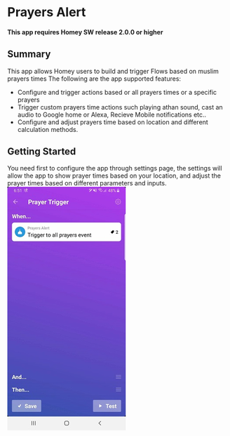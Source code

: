﻿# Prayers Alert
 
#### This app requires Homey SW release 2.0.0 or higher

## Summary
This app allows Homey users to build and trigger Flows based on muslim prayers times
The following are the app supported features:
* Configure and trigger actions based or all prayers times or a specific prayers
* Trigger custom prayers time actions such playing athan sound, cast an audio to Google home or Alexa, Recieve Mobile notifications etc..
* Configure and adjust prayers time based on location and different calculation methods.
## Getting Started
You need first to configure the app through settings page, the settings will allow the app to show prayer times based on your location, and adjust the prayer times based on different parameters and inputs.
![Alt text](images/Flow-1.jpg)